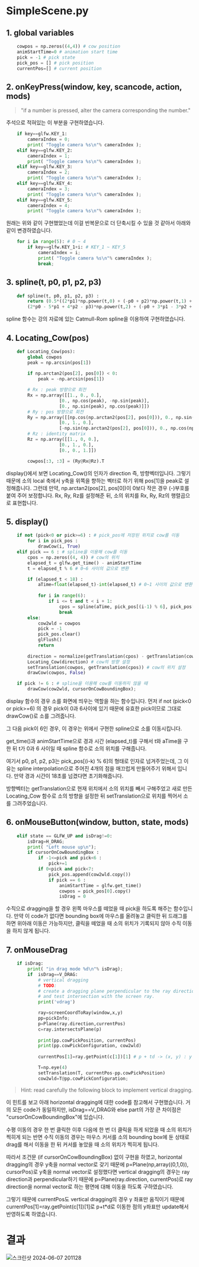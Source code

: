 # SimpleScene.py

## 1. global variables

```python
    cowpos = np.zeros((4,4)) # cow position
    animStartTime=0 # animation start time
    pick = -1 # pick state
    pick_pos = [] # pick position
    currentPos=[] # current position
```


## 2. onKeyPress(window, key, scancode, action, mods)

> "if a number is pressed, alter the camera corresponding the number."


주석으로 적혀있는 이 부분을 구현하였습니다.


```python    
    if key==glfw.KEY_1: 
        cameraIndex = 0;
        print( "Toggle camera %s\n"% cameraIndex );
    elif key==glfw.KEY_2:
        cameraIndex = 1;
        print( "Toggle camera %s\n"% cameraIndex ); 
    elif key==glfw.KEY_3: 
        cameraIndex = 2;
        print( "Toggle camera %s\n"% cameraIndex );
    elif key==glfw.KEY_4: 
        cameraIndex = 3;
        print( "Toggle camera %s\n"% cameraIndex );
    elif key==glfw.KEY_5: 
        cameraIndex = 4;
        print( "Toggle camera %s\n"% cameraIndex );
```

원래는 위와 같이 구현했었는데 이걸 반복문으로 더 단축시킬 수 있을 것 같아서 아래와 같이 변경하였습니다.

```python
    for i in range(5): # 0 ~ 4
        if key==glfw.KEY_1+i: # KEY_1 ~ KEY_5
            cameraIndex = i;
            print( "Toggle camera %s\n"% cameraIndex );
            break;
```

## 3. spline(t, p0, p1, p2, p3)

```python
    def spline(t, p0, p1, p2, p3) :
        return (0.5*((2*p1)*np.power(t,0) + (-p0 + p2)*np.power(t,1) + 
        (2*p0 - 5*p1 + 4*p2 - p3)*np.power(t,2) + (-p0 + 3*p1 - 3*p2 + p3)*np.power(t,3)))
```

spline 함수는 강의 자료에 있는 Catmull-Rom spline을 이용하여 구현하였습니다.

## 4. Locating_Cow(pos)

```python
    def Locating_Cow(pos):
        global cowpos
        peak = np.arcsin(pos[1])
        
        if np.arctan2(pos[2], pos[0]) < 0: 
            peak = -np.arcsin(pos[1])

        # Rx : peak 방향으로 회전
        Rx = np.array([[1., 0., 0.],
                    [0., np.cos(peak), -np.sin(peak)],
                    [0., np.sin(peak), np.cos(peak)]])
        # Ry : pos 방향으로 회전
        Ry = np.array([[np.cos(np.arctan2(pos[2], pos[0])), 0., np.sin(np.arctan2(pos[2], pos[0]))],
                    [0., 1., 0.],
                    [-np.sin(np.arctan2(pos[2], pos[0])), 0., np.cos(np.arctan2(pos[2], pos[0]))]])
        # Rz : identity matrix
        Rz = np.array([[1., 0, 0.],
                    [0., 1., 0.],
                    [0., 0., 1.]])

        cowpos[:3, :3] = (Ry@Rx@Rz).T
```

display()에서 보면 Locating_Cow()의 인자가 direction 즉, 방향벡터입니다.
그렇기 때문에 소의 local 축에서 y축을 위쪽을 향하는 벡터로 하기 위해 pos[1]을 peak로 설정해줍니다.
그런데 만약, np.arctan2(pos[2], pos[0])이 0보다 작은 경우 (-)부호를 붙여 주어 보정합니다.
Rx, Ry, Rz를 설정해준 뒤, 소의 위치를 Rx, Ry, Rz의 행렬곱으로 표현합니다.

## 5. display()

```python
    if not (pick<0 or pick>=6) : # pick_pos에 저장된 위치로 cow를 이동
        for i in pick_pos : 
            drawCow(i, True)
    elif pick == 6 : # spline을 이용해 cow를 이동
        cpos = np.zeros((4, 4)) # cow의 위치
        elapsed_t = glfw.get_time() - animStartTime
        t = elapsed_t % 6 # 0~6 사이의 값으로 변환

        if (elapsed_t < 18) :
            aTime=float(elapsed_t)-int(elapsed_t) # 0~1 사이의 값으로 변환
            
            for i in range(6):
                if i <= t and t < i + 1:
                    cpos = spline(aTime, pick_pos[(i-1) % 6], pick_pos[i % 6], pick_pos[(i+1) % 6], pick_pos[(i+2) % 6])
                    break
        else:
            cow2wld = cowpos
            pick = -1
            pick_pos.clear()
            glFlush()
            return
        
        direction = normalize(getTranslation(cpos) - getTranslation(cowpos))
        Locating_Cow(direction) # cow의 방향 설정
        setTranslation(cowpos, getTranslation(cpos)) # cow의 위치 설정 
        drawCow(cowpos, False)

    if pick != 6 : # spline을 이용해 cow를 이동하지 않을 때
        drawCow(cow2wld, cursorOnCowBoundingBox);
```

display 함수의 경우 소를 화면에 띄우는 역할을 하는 함수입니다.
먼저 if not (pick<0 or pick>=6) 의 경우 pick이 0과 6사이에 있기 때문에 유효한 pick이므로 그대로 drawCow()로 소를 그려줍니다.

그 다음 pick이 6인 경우, 이 경우는 위에서 구현한 spline으로 소를 이동시킵니다.

get_time()과 animStartTime으로 경과 시간 (elapsed_t)를 구해서 t와 aTime을 구한 뒤 t가 0과 6 사이일 때 spline 함수로 소의 위치를 구해줍니다.

여기서 p0, p1, p2, p3는 pick_pos[(i-k) % 6]의 형태로 인자로 넘겨주었는데,
그 이유는 spline interpolation으로 주어진 4개의 점을 매끄럽게 만들어주기 위해서 입니다. 
만약 경과 시간이 18초를 넘겼다면 초기화해줍니다.

방향벡터는 getTranslation으로 현재 위치에서 소의 위치를 빼서 구해주었고
새로 만든 Locating_Cow 함수로 소의 방향을 설정한 뒤 setTranslation으로 위치를 찍어서 소를 그려주었습니다.

## 6. onMouseButton(window, button, state, mods)

```python
    elif state == GLFW_UP and isDrag!=0:
        isDrag=H_DRAG;
        print( "Left mouse up\n");
        if cursorOnCowBoundingBox :
            if -1<=pick and pick<6 :
                pick+=1
            if 0<pick and pick<7:
                pick_pos.append(cow2wld.copy())
                if pick == 6 :
                    animStartTime = glfw.get_time()
                    cowpos = pick_pos[0].copy()
                    isDrag = 0
```

수직으로 dragging을 할 경우 왼쪽 마우스를 떼었을 때 pick을 하도록 해주는 함수입니다.
만약 이 code가 없다면 bounding box에 마우스를 올려놓고 클릭한 뒤 드래그를 하면 위아래 이동은 가능하지만,
클릭을 떼었을 때 소의 위치가 기록되지 않아 수직 이동을 하지 않게 됩니다.
    
## 7. onMouseDrag

```python
    if isDrag: 
        print( "in drag mode %d\n"% isDrag);
        if  isDrag==V_DRAG:
            # vertical dragging
            # TODO:
            # create a dragging plane perpendicular to the ray direction, 
            # and test intersection with the screen ray.
            print('vdrag')

            ray=screenCoordToRay(window,x,y)
            pp=pickInfo; 
            p=Plane(ray.direction,currentPos)
            c=ray.intersectsPlane(p) 
            
            print(pp.cowPickPosition, currentPos)
            print(pp.cowPickConfiguration, cow2wld)
            
            currentPos[1]=ray.getPoint(c[1])[1] # p + td -> (x, y) : y

            T=np.eye(4) 
            setTranslation(T, currentPos-pp.cowPickPosition)
            cow2wld=T@pp.cowPickConfiguration;
```

> Hint: read carefully the following block to implement vertical dragging.

이 힌트를 보고 아래 horizontal dragging에 대한 code를 참고해서 구현했습니다.
거의 모든 code가 동일하지만, isDrag==V_DRAG와 else part의 가장 큰 차이점은 "cursorOnCowBoundingBox"에 있습니다.

수평 이동의 경우 한 번 클릭한 이후 다음에 한 번 더 클릭을 하게 되었을 때 소의 위치가 찍히게 되는 반면
수직 이동의 경우는 마우스 커서를 소의 bounding box에 둔 상태로 drag를 해서 이동을 한 뒤 커서를 놓았을 때 소의 위치가 찍히게 됩니다.

따라서 조건문 (if cursorOnCowBoundingBox) 없이 구현을 하였고, horizontal dragging의 경우 y축을 normal vector로 갖기 때문에
p=Plane(np,array((0,1,0)), cursorPos)로 y축을 normal vector로 설정했다면 vertical dragging의 경우는 ray direction과 perpendicular하기 때문에
p=Plane(ray.direction, currentPos)로 ray direction을 normal vector로 하는 평면에 대해 이동을 하도록 구하였습니다.

그렇기 때문에 currentPos도 vertical dragging의 경우 y 좌표만 움직이기 때문에
currentPos[1]=ray.getPoint(c[1])[1]로 p+t*d로 이동한 점의 y좌표만 update해서 반영하도록 하였습니다.

# 결과

![스크린샷 2024-06-07 201128](https://github.com/Hyunjoon83/ComputerGraphics/assets/141709404/2aa4ec97-ae3a-4256-a2f9-d8e4e1089e5e)
